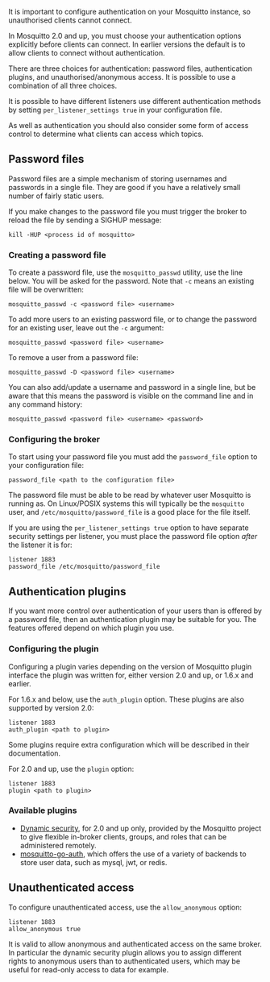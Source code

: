 <!--
.. title: Authentication methods
.. slug: authentication-methods
.. date: 2021-02-05 14:25:28 UTC
.. tags:
.. category:
.. link:
.. description:
.. type: text
-->

It is important to configure authentication on your Mosquitto instance, so
unauthorised clients cannot connect.

In Mosquitto 2.0 and up, you must choose your authentication options explicitly
before clients can connect. In earlier versions the default is to allow clients
to connect without authentication.

There are three choices for authentication: password files, authentication
plugins, and unauthorised/anonymous access. It is possible to use a combination
of all three choices.

It is possible to have different listeners use different authentication methods
by setting `per_listener_settings true` in your configuration file.

As well as authentication you should also consider some form of access control
to determine what clients can access which topics.

## Password files

Password files are a simple mechanism of storing usernames and passwords in a
single file. They are good if you have a relatively small number of fairly
static users.

If you make changes to the password file you must trigger the broker to reload
the file by sending a SIGHUP message:

```
kill -HUP <process id of mosquitto>
```

### Creating a password file

To create a password file, use the `mosquitto_passwd` utility, use the line
below. You will be asked for the password. Note that `-c` means an existing
file will be overwritten:

```
mosquitto_passwd -c <password file> <username>
```

To add more users to an existing password file, or to change the password for
an existing user, leave out the `-c` argument:

```
mosquitto_passwd <password file> <username>
```

To remove a user from a password file:

```
mosquitto_passwd -D <password file> <username>
```

You can also add/update a username and password in a single line, but be aware
that this means the password is visible on the command line and in any command
history:

```
mosquitto_passwd <password file> <username> <password>
```

### Configuring the broker

To start using your password file you must add the `password_file` option to
your configuration file:

```
password_file <path to the configuration file>
```

The password file must be able to be read by whatever user Mosquitto is running
as. On Linux/POSIX systems this will typically be the `mosquitto` user, and
`/etc/mosquitto/password_file` is a good place for the file itself.

If you are using the `per_listener_settings true` option to have separate
security settings per listener, you must place the password file option *after*
the listener it is for:

```
listener 1883
password_file /etc/mosquitto/password_file
```

## Authentication plugins

If you want more control over authentication of your users than is offered by a
password file, then an authentication plugin may be suitable for you. The
features offered depend on which plugin you use.

### Configuring the plugin

Configuring a plugin varies depending on the version of Mosquitto plugin
interface the plugin was written for, either version 2.0 and up, or 1.6.x and
earlier.

For 1.6.x and below, use the `auth_plugin` option. These plugins are also
supported by version 2.0:

```
listener 1883
auth_plugin <path to plugin>
```

Some plugins require extra configuration which will be described in their
documentation.

For 2.0 and up, use the `plugin` option:

```
listener 1883
plugin <path to plugin>
```

### Available plugins

* [Dynamic security](https://mosquitto.org/documentation/dynamic-security/),
  for 2.0 and up only, provided by the Mosquitto project to give flexible
  in-broker clients, groups, and roles that can be administered remotely.
* [mosquitto-go-auth](https://github.com/iegomez/mosquitto-go-auth), which
  offers the use of a variety of backends to store user data, such as mysql,
  jwt, or redis.


## Unauthenticated access

To configure unauthenticated access, use the `allow_anonymous` option:

```
listener 1883
allow_anonymous true
```

It is valid to allow anonymous and authenticated access on the same broker. In
particular the dynamic security plugin allows you to assign different rights to
anonymous users than to authenticated users, which may be useful for read-only
access to data for example.
